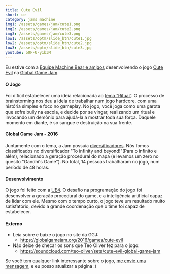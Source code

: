 ```yaml
---
title: Cute Evil
short: ce
category: jams machine
img1: /assets/games/jam/cute1.png
img2: /assets/games/jam/cute2.png
img3: /assets/games/jam/cute3.png
low1: /assets/optm/slide_btn/cute1.jpg
low2: /assets/optm/slide_btn/cute2.jpg
low3: /assets/optm/slide_btn/cute3.jpg
youtube: o0F-U-y1b3M
---
```


Eu estive com a [Equipe Machine Bear e amigos](https://globalgamejam.org/2016/jam-sites/machine-bear-jam) desenvolvendo o jogo [Cute Evil](https://globalgamejam.org/2016/games/cute-evil) na [Global Game Jam](https://globalgamejam.org/news/ggj-2016-one-month-away).

#### O Jogo

Foi difícil estabelecer uma ideia relacionada ao [tema “Ritual”](https://globalgamejam.org/news/and-ggj16-theme). O processo de brainstorming nos deu a ideia de trabalhar num jogo hardcore, com uma história simples e foco no gameplay. No jogo, você joga como uma garota que sofre bully na escola, e decide por se vingar, realizando um ritual e invocando um demônio para ajudá-la a mostrar toda sua força. Daquele momento em diante, é só sangue e destruição na sua frente.

#### Global Game Jam - 2016

Juntamente com o tema, a Jam possuía [diversificadores](https://globalgamejam.org/news/ggj16-diversifiers-are). Nós fomos classificados no diversificador "To infinity and beyond!"(Para o infinito e além), relacionado a geração procedural do mapa (e levamos um zero no quesito "Gandhi's Game"). No total, 14 pessoas trabalharam no jogo, num período de 48 horas.

#### Desenvolvimento

O jogo foi feito com a [UE4](https://www.unrealengine.com). O desafio na programação do jogo foi desenvolver a geração procedural do game, e a inteligência artificial capaz de lidar com ele. Mesmo com o tempo curto, o jogo teve um resultado muito satisfatório, devido a grande coordenação que o time foi capaz de estabelecer.

#### Externo

- Leia sobre e baixe o jogo no site da GGJ:
	- <https://globalgamejam.org/2016/games/cute-evil>
- Não deixe de checar os sons que Teo Oliver fez para o jogo:
	- <https://soundcloud.com/teo-oliver/sets/cute-evil-global-game-jam>

Se você tem qualquer link interessante sobre o jogo, [me envie uma mensagem](/br/msg)</a>, e eu posso atualizar a página :)